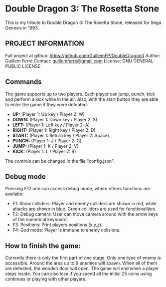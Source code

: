 # Double Dragon 3: The Rosetta Stone

This is my tribute to Double Dragon 3: The Rosetta Stone, released for Sega Genesis in 1993.

## PROJECT INFORMATION

Full project at github: https://github.com/GuillemFP/DoubleDragon3
*Author*: Guillem Ferré
Contact: guillemferre@gmail.com
License: GNU GENERAL PUBLIC LICENSE

## Commands

The game supports up to two players. Each player can jump, punch, kick and perform a kick while in the air. Also, with the start button they are able to enter the game if they were defeated.

* **UP:** (Player 1: Up key / Player 2: W)
* **DOWN:** (Player 1: Down key / Player 2: S)
* **LEFT:** (Player 1: Left key / Player 2: A)
* **RIGHT:** (Player 1: Right key / Player 2: D)
* **START:** (Player 1: Return key / Player 2: Space)
* **PUNCH:** (Player 1: J / Player 2: C)
* **JUMP:** (Player 1: K / Player 2: V)
* **KICK:** (Player 1: L / Player 2: B)

The controls can be changed in the file "config.json".

## Debug mode
Pressing F12 one can access debug mode, where others functions are availabe:

* F1: Show colliders: Player and enemy colliders are shown in red, while attacks are shown in blue. Green colliders are used for functionalities.
* F2: Debug camera: User can move camera around with the arrow keys of the numerical keyboard.
* F3: Positions: Print players positions (x,y,z).
* F4: God mode: Player is immune to enemy colisions.

## How to finish the game:

Currently there is only the first part of one stage. Only one type of enemy is accessible. Around the area up to 9 enemies will spawn. 
When all of them are defeated, the wooden door will open. The game will end when a player steps inside.
You can also lose if you spend all the initial 25 coins using continues or playing with other players.
